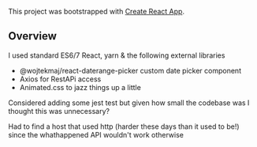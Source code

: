 This project was bootstrapped with [Create React App](https://github.com/facebook/create-react-app).

## Overview

I used standard ES6/7 React, yarn & the following external libraries 
* @wojtekmaj/react-daterange-picker custom date picker component
* Axios for RestAPi access
* Animated.css to jazz things up a little

Considered adding some jest test but given how small the codebase was I thought this was unnecessary?

Had to find a host that used http (harder these days than it used to be!) since the whathappened API wouldn't work otherwise

